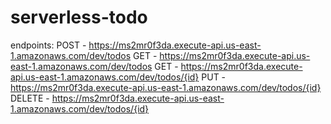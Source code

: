 # serverless-todo


endpoints:
  POST - https://ms2mr0f3da.execute-api.us-east-1.amazonaws.com/dev/todos
  GET - https://ms2mr0f3da.execute-api.us-east-1.amazonaws.com/dev/todos
  GET - https://ms2mr0f3da.execute-api.us-east-1.amazonaws.com/dev/todos/{id}
  PUT - https://ms2mr0f3da.execute-api.us-east-1.amazonaws.com/dev/todos/{id}
  DELETE - https://ms2mr0f3da.execute-api.us-east-1.amazonaws.com/dev/todos/{id}
